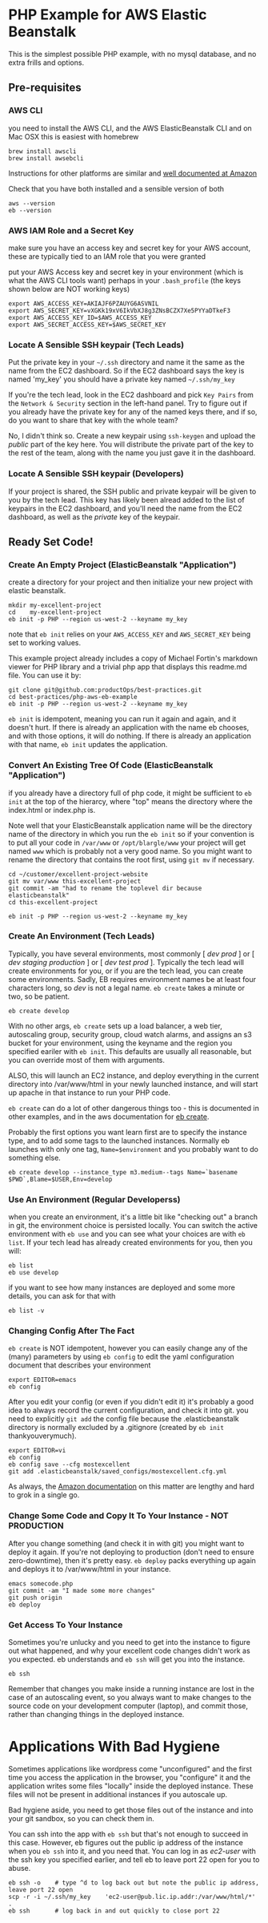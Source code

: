 # PHP Example for AWS Elastic Beanstalk

This is the simplest possible PHP example, with no mysql database, and no extra frills and options.

## Pre-requisites

### AWS CLI

you need to install the AWS CLI, and the AWS ElasticBeanstalk CLI and on Mac OSX this is easiest with homebrew

    brew install awscli
    brew install awsebcli

Instructions for other platforms are similar and [well documented at Amazon](https://docs.aws.amazon.com/elasticbeanstalk/latest/dg/eb-cli3-install.html)

Check that you have both installed and a sensible version of both

    aws --version
    eb --version

### AWS IAM Role and a Secret Key

make sure you have an access key and secret key for your AWS account,
these are typically tied to an IAM role that you were granted

put your AWS Access key and secret key in your environment (which is
what the AWS CLI tools want) perhaps in your `.bash_profile` (the keys
shown below are NOT working keys)

    export AWS_ACCESS_KEY=AKIAJF6PZAUYG6ASVNIL
    export AWS_SECRET_KEY=vXGKk19xV6IkVbXJ8g3ZNsBCZX7Xe5PYYaDTkeF3
    export AWS_ACCESS_KEY_ID=$AWS_ACCESS_KEY
    export AWS_SECRET_ACCESS_KEY=$AWS_SECRET_KEY

### Locate A Sensible SSH keypair (Tech Leads)

Put the private key in your `~/.ssh` directory and name it the same as
the name from the EC2 dashboard.  So if the EC2 dashboard says the key
is named 'my_key' you should have a private key named `~/.ssh/my_key`

If you're the tech lead, look in the EC2 dashboard and pick `Key
Pairs` from the `Network & Security` section in the left-hand panel.
Try to figure out if you already have the private key for any of the
named keys there, and if so, do you want to share that key with the
whole team?  

No, I didn't think so.  Create a new keypair using `ssh-keygen` and
upload the *public* part of the key here.  You will distribute the
private part of the key to the rest of the team, along with the name
you just gave it in the dashboard.

### Locate A Sensible SSH keypair (Developers)

If your project is shared, the SSH public and private keypair will be
given to you by the tech lead.  This key has likely been alread added
to the list of keypairs in the EC2 dashboard, and you'll need the name
from the EC2 dashboard, as well as the *private* key of the keypair.

## Ready Set Code!

### Create An Empty Project (ElasticBeanstalk "Application")

create a directory for your project and then initialize your new project with elastic beanstalk.   

    mkdir my-excellent-project
    cd    my-excellent-project
    eb init -p PHP --region us-west-2 --keyname my_key

note that `eb init` relies on your `AWS_ACCESS_KEY` and
`AWS_SECRET_KEY` being set to working values.

This example project already includes a copy of Michael Fortin's
markdown viewer for PHP library and a trivial php app that displays
this readme.md file.  You can use it by:

    git clone git@github.com:productOps/best-practices.git
    cd best-practices/php-aws-eb-example
    eb init -p PHP --region us-west-2 --keyname my_key

`eb init` is idempotent, meaning you can run it again and again, and
it doesn't hurt.  If there is already an application with the name eb
chooses, and with those options, it will do nothing.  If there is
already an application with that name, `eb init` updates the
application.

### Convert An Existing Tree Of Code (ElasticBeanstalk "Application")

if you already have a directory full of php code, it might be
sufficient to `eb init` at the top of the hierarcy, where "top" means
the directory where the index.html or index.php is.

Note well that your ElasticBeanstalk application name will be the
directory name of the directory in which you run the `eb init` so if
your convention is to put all your code in `/var/www` or
`/opt/blargle/www` your project will get named `www` which is probably
not a very good name.  So you might want to rename the directory that
contains the root first, using `git mv` if necessary.

    cd ~/customer/excellent-project-website
    git mv var/www this-excellent-project
    git commit -am "had to rename the toplevel dir because elasticbeanstalk"
    cd this-excellent-project

    eb init -p PHP --region us-west-2 --keyname my_key

### Create An Environment (Tech Leads)

Typically, you have several environments, most commonly [ *dev* *prod*
] or [ *dev* *staging* *production* ] or [ *dev* *test* *prod* ].
Typically the tech lead will create environments for you, or if you
are the tech lead, you can create some environments.  Sadly, EB
requires environment names be at least four characters long, so *dev*
is not a legal name.  `eb create` takes a minute or two, so be
patient.

    eb create develop 

With no other args, `eb create` sets up a load balancer, a web tier,
autoscaling group, security group, cloud watch alarms, and assigns an
s3 bucket for your environment, using the keyname and the region you
specified eariler with `eb init`.  This defaults are usually all
reasonable, but you can override most of them with arguments.

ALSO, this will launch an EC2 instance, and deploy everything in the
current directory into /var/www/html in your newly launched instance,
and will start up apache in that instance to run your PHP code.

`eb create` can do a lot of other dangerous things too - this is
documented in other examples, and in the aws documentation for [eb
create](https://docs.aws.amazon.com/elasticbeanstalk/latest/dg/eb3-create.html).

Probably the first options you want learn first are to specify the instance
type, and to add some tags to the launched instances.  Normally eb
launches with only one tag, `Name=$environment` and you probably want
to do something else.

    eb create develop --instance_type m3.medium--tags Name=`basename $PWD`,Blame=$USER,Env=develop

### Use An Environment (Regular Developerss)

when you create an environment, it's a little bit like "checking out"
a branch in git, the environment choice is persisted locally. You can
switch the active environment with `eb use` and you can see what your
choices are with `eb list`.  If your tech lead has already created 
environments for you, then you will:

    eb list
    eb use develop

if you want to see how many instances are deployed and some more
details, you can ask for that with

    eb list -v

### Changing Config After The Fact

`eb create` is NOT idempotent, however you can easily change any of
the (many) parameters by using `eb config` to edit the yaml
configuration document that describes your environment

    export EDITOR=emacs
    eb config

After you edit your config (or even if you didn't edit it) it's
probably a good idea to always record the current configuration, and
check it into git.  you need to explicitly `git add` the config file
because the .elasticbeanstalk directory is normally excluded by a
.gitignore (created by `eb init` thankyouverymuch).

    export EDITOR=vi
    eb config
    eb config save --cfg mostexcellent
    git add .elasticbeanstalk/saved_configs/mostexcellent.cfg.yml


As always, the [Amazon
documentation](https://docs.aws.amazon.com/elasticbeanstalk/latest/dg/environment-configuration-methods-after.html)
on this matter are lengthy and hard to grok in a single go.

### Change Some Code and Copy It To Your Instance - NOT PRODUCTION

After you change something (and check it in with git) you might want
to deploy it again.  If you're not deploying to production (don't need
to ensure zero-downtime), then it's pretty easy.  `eb deploy` packs
everything up again and deploys it to /var/www/html in your instance.

    emacs somecode.php
    git commit -am "I made some more changes"
    git push origin
    eb deploy

### Get Access To Your Instance

Sometimes you're unlucky and you need to get into the instance to
figure out what happened, and why your excellent code changes didn't
work as you expected.  eb understands and `eb ssh` will get you into
the instance.

    eb ssh

Remember that changes you make inside a running instance are lost in
the case of an autoscaling event, so you always want to make changes
to the source code on your development computer (laptop), and commit
those, rather than changing things in the deployed instance.

# Applications With Bad Hygiene 

Sometimes applications like wordpress come "unconfigured" and the
first time you access the application in the browser, you "configure"
it and the application writes some files "locally" inside the deployed
instance.  These files will not be present in additional instances if
you autoscale up.

Bad hygiene aside, you need to get those files out of the instance and
into your git sandbox, so you can check them in.

You can ssh into the app with `eb ssh` but that's not enough to
succeed in this case.  However, eb figures out the public ip address
of the instance when you `eb ssh` into it, and you need that.  You can
log in as *ec2-user* with the ssh key you specified earlier, and tell
eb to leave port 22 open for you to abuse.

    eb ssh -o    # type ^d to log back out but note the public ip address, leave port 22 open
    scp -r -i ~/.ssh/my_key    'ec2-user@pub.lic.ip.addr:/var/www/html/*'  .
    eb ssh       # log back in and out quickly to close port 22
